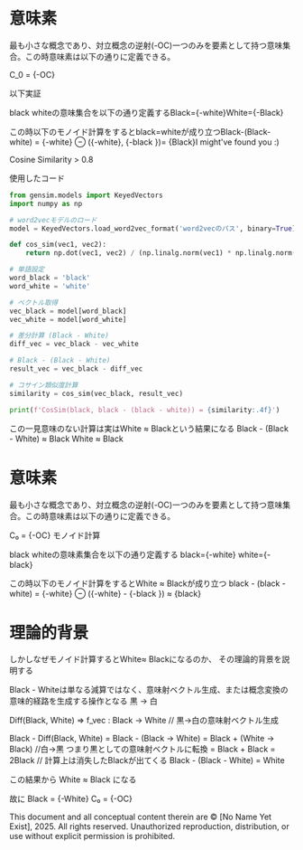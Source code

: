 # 意味素

最も小さな概念であり、対立概念の逆射(-OC)一つのみを要素として持つ意味集合。この時意味素は以下の通りに定義できる。

C_0 = {-OC}

以下実証

black whiteの意味集合を以下の通り定義するBlack={-white}White={-Black}

この時以下のモノイド計算をするとblack=whiteが成り立つBlack-(Black-white) = {-white} ⊖ ({-white}, {-black })= {Black}I might've found you :)

Cosine Similarity > 0.8

使用したコード

```python
from gensim.models import KeyedVectors
import numpy as np

# word2vecモデルのロード
model = KeyedVectors.load_word2vec_format('word2vecのパス', binary=True)

def cos_sim(vec1, vec2):
    return np.dot(vec1, vec2) / (np.linalg.norm(vec1) * np.linalg.norm(vec2))

# 単語設定
word_black = 'black'
word_white = 'white'

# ベクトル取得
vec_black = model[word_black]
vec_white = model[word_white]

# 差分計算 (Black - White)
diff_vec = vec_black - vec_white

# Black - (Black - White)
result_vec = vec_black - diff_vec

# コサイン類似度計算
similarity = cos_sim(vec_black, result_vec)

print(f'CosSim(black, black - (black - white)) = {similarity:.4f}')
```


この一見意味のない計算は実はWhite ≈ Blackという結果になる
Black - (Black - White) ≈ Black
White ≈ Black

# 意味素

最も小さな概念であり、対立概念の逆射(-OC)一つのみを要素として持つ意味集合。この時意味素は以下の通りに定義できる。

C₀ = {-OC}
モノイド計算

black whiteの意味素集合を以下の通り定義する
black={-white}
white={-black}

この時以下のモノイド計算をするとWhite ≈ Blackが成り立つ
black - (black - white) = {-white} ⊖ ({-white} - {-black })
≈ {black}

# 理論的背景

しかしなぜモノイド計算するとWhite≈ Blackになるのか、
その理論的背景を説明する

Black - Whiteは単なる減算ではなく、意味射ベクトル生成、または概念変換の意味的経路を生成する操作となる
黒 → 白

Diff(Black, White) ⇒ f_vec : Black → White // 黒→白の意味射ベクトル生成

Black - Diff(Black, White)
= Black - (Black → White)
= Black + (White → Black) //白→黒 つまり黒としての意味射ベクトルに転換
= Black + Black
= 2Black // 計算上は消失したBlackが出てくる Black - (Black - White) = White

この結果から White ≈ Black になる

故に
Black = {-White}
C₀ = {-OC}

This document and all conceptual content therein are © [No Name Yet Exist], 2025. All rights reserved. Unauthorized reproduction, distribution, or use without explicit permission is prohibited.

